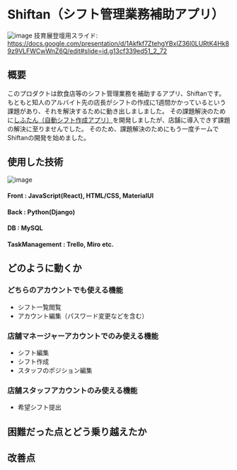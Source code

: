 # Shiftan（シフト管理業務補助アプリ）
![image](https://user-images.githubusercontent.com/84577532/202179477-766ef36e-3463-4b27-80a9-fb481b0198c9.png)
技育展登壇用スライド: https://docs.google.com/presentation/d/1Akfkf7ZtehgYBxIZ36l0LURtK4Hk89z9VLFWCwWnZ6Q/edit#slide=id.g13cf339ed51_2_72  

## 概要
このプロダクトは飲食店等のシフト管理業務を補助するアプリ、Shiftanです。  
もともと知人のアルバイト先の店長がシフトの作成に1週間かかっているという課題があり、それを解決するために動き出しましました。
その課題解決のために[しふたん（自動シフト作成アプリ）](https://github.com/JinA293/shiftan)を開発しましたが、店舗に導入できず課題の解決に至りませんでした。
そのため、課題解決のためにもう一度チームでShiftanの開発を始めました。

## 使用した技術
![image](https://user-images.githubusercontent.com/84577532/202180920-0258aac5-38fb-40ab-a738-dd39cb4421e5.png)
#### Front : JavaScript(React), HTML/CSS, MaterialUI  
#### Back : Python(Django)  
#### DB : MySQL  
#### TaskManagement : Trello, Miro etc.  

## どのように動くか
### どちらのアカウントでも使える機能
- シフト一覧閲覧
- アカウント編集（パスワード変更などを含む）

### 店舗マネージャーアカウントでのみ使える機能
- シフト編集
- シフト作成
- スタッフのポジション編集

### 店舗スタッフアカウントのみ使える機能
- 希望シフト提出

## 困難だった点とどう乗り越えたか

## 改善点
